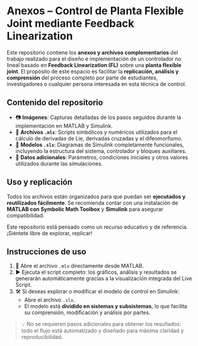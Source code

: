 # Anexos – Control de Planta Flexible Joint mediante Feedback Linearization

Este repositorio contiene los **anexos y archivos complementarios** del trabajo realizado para el diseño e implementación de un controlador no lineal basado en **Feedback Linearization (FL)** sobre una **planta flexible joint**. El propósito de este espacio es facilitar la **replicación, análisis y comprensión** del proceso completo por parte de estudiantes, investigadores o cualquier persona interesada en esta técnica de control.

## Contenido del repositorio

- 📷 **Imágenes**: Capturas detalladas de los pasos seguidos durante la implementación en MATLAB y Simulink.
- 📄 **Archivos `.mlx`**: Scripts simbólicos y numéricos utilizados para el cálculo de derivadas de Lie, derivadas cruzadas y el difeomorfismo.
- 🧩 **Modelos `.slx`**: Diagramas de Simulink completamente funcionales, incluyendo la estructura del sistema, controlador y bloques auxiliares.
- 📌 **Datos adicionales**: Parámetros, condiciones iniciales y otros valores utilizados durante las simulaciones.

## Uso y replicación

Todos los archivos están organizados para que puedan ser **ejecutados y reutilizados fácilmente**. Se recomienda contar con una instalación de **MATLAB con Symbolic Math Toolbox** y **Simulink** para asegurar compatibilidad.

Este repositorio está pensado como un recurso educativo y de referencia. ¡Siéntete libre de explorar, replicar!

## Instrucciones de uso

1. 📂 Abre el archivo `.mlx` directamente desde MATLAB.
2. ▶️ Ejecuta el script completo: los gráficos, análisis y resultados se generarán automáticamente gracias a la visualización integrada del Live Script.
3. 🛠️ Si deseas explorar o modificar el modelo de control en Simulink:
   - Abre el archivo `.slx`.
   - El modelo está **dividido en sistemas y subsistemas**, lo que facilita su comprensión, modificación y análisis por partes.

> 💡 No se requieren pasos adicionales para obtener los resultados: todo el flujo está automatizado y diseñado para máxima claridad y reproducibilidad.
